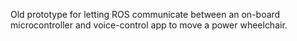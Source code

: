 Old prototype for letting ROS communicate between an on-board microcontroller and voice-control app to move a power wheelchair.

